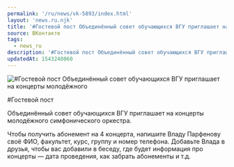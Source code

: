 ```yaml
---
permalink: '/ru/news/vk-5893/index.html'
layout: 'news.ru.njk'
title: '#Гостевой пост Объединённый совет обучающихся ВГУ приглашает на концерты молодёжного симфонического оркестра'
source: ВКонтакте
tags:
  - news_ru
description: '#Гостевой пост Объединённый совет обучающихся ВГУ приглашает на концерты молодёжного симфонического оркестра'
updatedAt: 1543248060
---
```

![#Гостевой пост Объединённый совет обучающихся ВГУ приглашает на концерты молодёжного](https://sun9-47.userapi.com/impf/c850436/v850436004/51dd2/RvXHSPdTP3I.jpg?size=1280x853&quality=96&sign=f0be69ef5d8a86293a2d5b76ae029ce1&c_uniq_tag=a5hdrGPpKhb7UxiUumrfhM8iNuqgv-oIZpNd5tZHIYM&type=album)

#Гостевой пост

Объединённый совет обучающихся ВГУ приглашает на концерты молодёжного симфонического оркестра.

Чтобы получить абонемент на 4 концерта, напишите Владу Парфенову своё ФИО, факультет, курс, группу и номер телефона. Добавьте Влада в друзья, чтобы вас добавили в беседу, где будет информация про концерты — дата проведения, как забрать абонементы и т.д.
